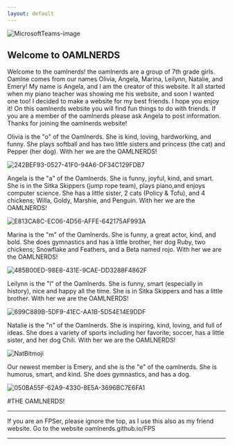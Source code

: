 ```yaml
---
layout: default
---
```


![MicrosoftTeams-image](https://user-images.githubusercontent.com/48270916/100828874-95a80300-340c-11eb-936d-9d9e46b1bab6.png)

## Welcome to OAMLNERDS
Welcome to the oamlnerds! the oamlnerds are a group of 7th grade girls. Oamlne comes from our names Olivia, Angela, Marina, Leilynn, Natalie, and Emery!
My name is Angela, and I am the creator of this website. It all started when my piano teacher was showing me his website, and soon I wanted one too! I decided to make a website for my best friends. I hope you enjoy it!
On this oamlnerds website you will find fun things to do with friends. If you are a member of the oamlnerds please ask Angela to post information. Thanks for joining the oamlnerds website!


Olivia is the "o" of the Oamlnerds. She is kind, loving, hardworking, and funny. She plays softball and has two little sisters and princess (the cat) and Pepper (her dog). With her we are the OAMLNERDS!


![242BEF93-0527-41F0-94A6-DF34C129FDB7](https://user-images.githubusercontent.com/48270916/80935334-9d210400-8d78-11ea-97d2-6d069b8fdd4e.jpeg)

Angela is the "a" of the Oamlnerds. She is funny, joyful, kind, and smart. She is in the Sitka Skippers (jump rope team), plays piano,and enjoys computer science. She has a little sister, 2 cats (Policy & Tofu), and 4 chickens; Willa, Goldy, Marshie, and Penguin. With her we are the OAMLNERDS!

![E813CA8C-EC06-4D56-AFFE-642175AF993A](https://user-images.githubusercontent.com/48270916/80925539-0b47d580-8d3d-11ea-90e0-d00ef520e3a6.jpeg)


Marina is the "m" of the Oamlnerds. She is funny, a great actor, kind, and bold. She does gymnastics and has a little brother, her dog Ruby, two chickens; Snowflake and Feathers, and a Beta named rojo. With her we are the OAMLNERDS!

![485B00ED-98E8-431E-9CAE-DD3288F4862F](https://user-images.githubusercontent.com/48270916/81034023-336d2c80-8e42-11ea-9c6c-79866c20f523.png)


Leilynn is the "l" of the Oamlnerds. She is funny, smart (especially in history), nice and happy all the time. She is in Sitka Skippers and has a little brother. With her we are the OAMLNERDS!

![699C889B-5DF9-41EC-AA1B-5D54E14E9DDF](https://user-images.githubusercontent.com/48270916/80925867-e2750f80-8d3f-11ea-87fd-df86f3da1c6c.jpeg)


Natalie is the "n" of the Oamlnerds. She is inspiring, kind, loving, and full of ideas. She does a variety of sports including her favorite; soccer, has a little sister, and her dog Chili. With her we are the OAMLNERDS!

![NatBitmoji](https://user-images.githubusercontent.com/48270916/95144372-faa0ee80-0724-11eb-9089-d70036416f0d.jpg)

Our newest member is Emery, and she is the "e" of the oamlnerds. She is humorus, smart, and kind. She does gymnastics, and has a dog.

![050BA55F-62A9-4330-8E5A-3696BC7E6FA1](https://user-images.githubusercontent.com/48270916/103471230-b638e500-4d4b-11eb-8b3b-bc3b0fdbc797.png)


#THE OAMLNERDS!

* * *
If you are an FPSer, please ignore the top, as I use this also as my friend website. Go to the website oamlnerds.github.io/FPS

* * *

